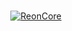 <div align="center">
<br />
<p>
    <a href="pixelcord.ru/discord"><img src="https://media.discordapp.net/attachments/966788671481196591/967040548693233724/Frame_480875.png?width=1440&height=480"  alt="ReonCore"/></a>
</p>
</div>
